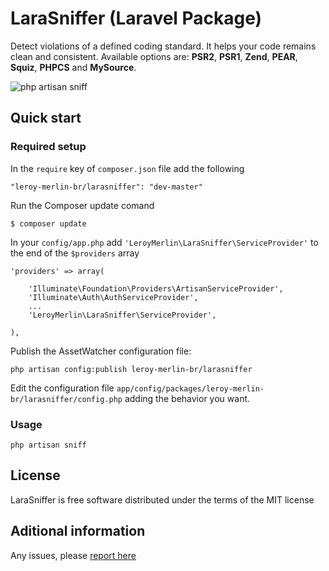 # LaraSniffer (Laravel Package)
Detect violations of a defined coding standard. It helps your code remains clean and consistent. Available options are: **PSR2**, **PSR1**, **Zend**, **PEAR**, **Squiz**, **PHPCS** and **MySource**.

![php artisan sniff](https://dl.dropboxusercontent.com/u/12506137/libs_bundles/php_artisan_sniff.png)

## Quick start

### Required setup

In the `require` key of `composer.json` file add the following

    "leroy-merlin-br/larasniffer": "dev-master"

Run the Composer update comand

    $ composer update

In your `config/app.php` add `'LeroyMerlin\LaraSniffer\ServiceProvider'` to the end of the `$providers` array

    'providers' => array(

        'Illuminate\Foundation\Providers\ArtisanServiceProvider',
        'Illuminate\Auth\AuthServiceProvider',
        ...
        'LeroyMerlin\LaraSniffer\ServiceProvider',

    ),

Publish the AssetWatcher configuration file:

    php artisan config:publish leroy-merlin-br/larasniffer

Edit the configuration file `app/config/packages/leroy-merlin-br/larasniffer/config.php` adding the behavior you want.

### Usage

    php artisan sniff

## License

LaraSniffer is free software distributed under the terms of the MIT license

## Aditional information

Any issues, please [report here](https://github.com/leroy-merlin-br/larasniffer/issues)
